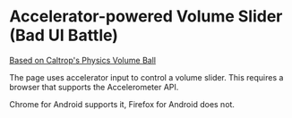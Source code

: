 # Accelerator-powered Volume Slider (Bad UI Battle)

[Based on Caltrop's Physics Volume Ball](https://github.com/CaltropUwU/BadUI/tree/master/physicsVolumeBall)

The page uses accelerator input to control a volume slider. This requires a browser that supports the Accelerometer API.

Chrome for Android supports it, Firefox for Android does not.
